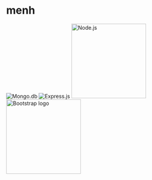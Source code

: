 # menh
<p>
	<img alt="Mongo.db" src="https://github.com/mongodb/mongo/blob/master/docs/leaf.svg" />
	<img alt="Express.js" src="https://camo.githubusercontent.com/0566752248b4b31b2c4bdc583404e41066bd0b6726f310b73e1140deefcc31ac/68747470733a2f2f692e636c6f756475702e636f6d2f7a6659366c4c376546612d3330303078333030302e706e67" />
    <img alt="Node.js" src="https://nodejs.org/static/images/logo-light.svg" width="200" />
    <img src="https://getbootstrap.com/docs/5.0/assets/brand/bootstrap-logo-shadow.png" alt="Bootstrap logo" width="200">
</p>